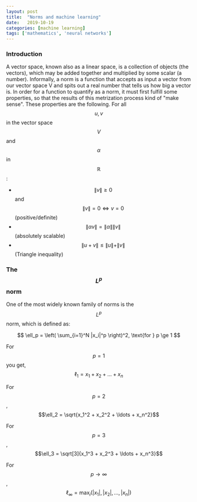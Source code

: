```yaml
---
layout: post
title:  "Norms and machine learning"
date:   2019-10-19
categories: [machine learning]
tags: ['mathematics', 'neural networks']
---
```


### Introduction
A vector space, known also as a linear space, is a collection of objects (the vectors),
which may be added together and multiplied by some scalar (a number). Informally, a norm
is a function that accepts as input a vector from our vector space V and spits out a real
number that tells us how big a vector is. In order for a function to quantify as a norm,
it must first fulfill some properties, so that the results of this metrization process kind of
"make sense". These properties are the following. For all $$u, v$$ in the vector space $$V$$
and $$\alpha$$ in $$\mathbb{R}$$:

* $$\|v\| \ge 0$$ and $$\|v\| = 0 \Leftrightarrow v = 0$$ (positive/definite)
* $$\| \alpha v \| = \|\alpha\| \| v \|$$ (absolutely scalable)
* $$\|u+v\| \le \|u\|+\|v\|$$ (Triangle inequality)

### The $$L^p$$ norm
One of the most widely known family of norms is the $$L^p$$ norm, which is defined as:

$$
\ell_p = \left( \sum_{i=1}^N |x_i|^p \right)^2, \text{for } p \ge 1
$$

For $$p = 1$$ you get, $$\ell_1 = x_1 + x_2 + \ldots + x_n$$

For $$p = 2$$, $$\ell_2 = \sqrt{x_1^2 + x_2^2 + \ldots + x_n^2}$$

For $$p = 3$$, $$\ell_3 = \sqrt[3]{x_1^3 + x_2^3 + \ldots + x_n^3}$$

For $$p \to \infty$$, $$\ell_\infty = \max_i(|x_1|, |x_2|, \ldots, |x_n|)$$
